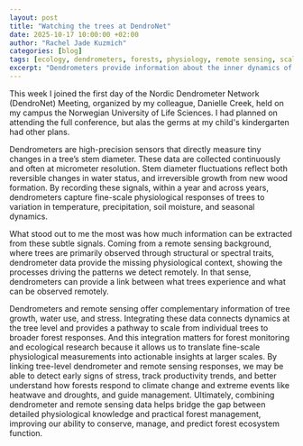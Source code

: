 ```yaml
---
layout: post
title: "Watching the trees at DendroNet"
date: 2025-10-17 10:00:00 +02:00
author: "Rachel Jade Kuzmich"
categories: [blog]
tags: [ecology, dendrometers, forests, physiology, remote sensing, scaling]
excerpt: "Dendrometers provide information about the inner dynamics of trees, capturing growth, water use, and stress in real time. This makes them a useful tool for linking tree-level processes with remote sensing."
---
```


This week I joined the first day of the Nordic Dendrometer Network (DendroNet) Meeting, organized by my colleague, Danielle Creek, held on my campus the Norwegian University of Life Sciences. I had planned on attending the full conference, but alas the germs at my child's kindergarten had other plans.

Dendrometers are high-precision sensors that directly measure tiny changes in a tree’s stem diameter. These data are collected continuously and often at micrometer resolution. Stem diameter fluctuations reflect both reversible changes in water status, and irreversible growth from new wood formation. By recording these signals, within a year and across years, dendrometers capture fine-scale physiological responses of trees to variation in temperature, precipitation, soil moisture, and seasonal dynamics.

What stood out to me the most was how much information can be extracted from these subtle signals. Coming from a remote sensing background, where trees are primarily observed through structural or spectral traits, dendrometer data provide the missing physiological context, showing the processes driving the patterns we detect remotely. In that sense, dendrometers can provide a link between what trees experience and what can be observed remotely.

Dendrometers and remote sensing offer complementary information of tree growth, water use, and stress. Integrating these data connects dynamics at the tree level and provides a pathway to scale from individual trees to broader forest responses. And this integration matters for forest monitoring and ecological research because it allows us to translate fine-scale physiological measurements into actionable insights at larger scales. By linking tree-level dendrometer and remote sensing responses, we may be able to detect early signs of stress, track productivity trends, and better understand how forests respond to climate change and extreme events like heatwave and droughts, and guide management. Ultimately, combining dendrometer and remote sensing data helps bridge the gap between detailed physiological knowledge and practical forest management, improving our ability to conserve, manage, and predict forest ecosystem function.

